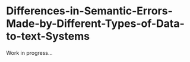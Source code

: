 # Differences-in-Semantic-Errors-Made-by-Different-Types-of-Data-to-text-Systems

Work in progress...
